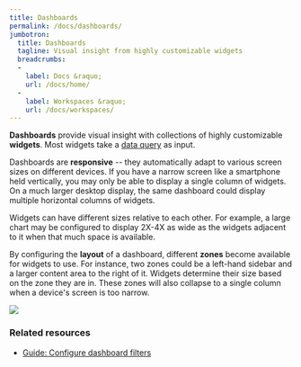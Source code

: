 ```yaml
---
title: Dashboards
permalink: /docs/dashboards/
jumbotron:
  title: Dashboards
  tagline: Visual insight from highly customizable widgets
  breadcrumbs:
  -
    label: Docs &raquo;
    url: /docs/home/
  -
    label: Workspaces &raquo;
    url: /docs/workspaces/
---
```


**Dashboards** provide visual insight with collections of highly customizable **widgets**. Most widgets take a [data query](/docs/data-queries/) as input.

Dashboards are **responsive** -- they automatically adapt to various screen sizes on different devices. If you have a narrow screen like a smartphone held vertically, you may only be able to display a single column of widgets. On a much larger desktop display, the same dashboard could display multiple horizontal columns of widgets.

Widgets can have different sizes relative to each other. For example, a large chart may be configured to display 2X-4X as wide as the widgets adjacent to it when that much space is available.

By configuring the **layout** of a dashboard, different **zones** become available for widgets to use. For instance, two zones could be a left-hand sidebar and a larger content area to the right of it. Widgets determine their size based on the zone they are in. These zones will also collapse to a single column when a device's screen is too narrow.

<div class="cerb-screenshot">
<img src="/assets/images/docs/using-cerb/dashboards/dashboard-tutorial.png" class="screenshot">
</div>

### Related resources

* [Guide: Configure dashboard filters](/guides/dashboards/filters/)